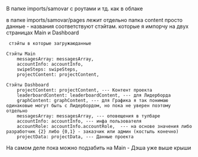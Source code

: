 В папке imports/samovar с роутами и тд. как в облаке

в папке imports/samovar/pages лежит отдельно папка content просто данные - названия соответствуют стэйтам. которые я импорчу на двух страницах Main и Dashboard 

```
 стэйты в которые загружаюданные

Стэйты Main
    messagesArray: messagesArray,
    accountInfo: accountInfo,
    swipeSteps: swipeSteps,
    projectContent: projectContent,
    
Стэйты Dashboard
    projectContent: projectContent, --- Контент проекта
    leaderboardContent: leaderboardContent, --- для Лидерборда
    graphContent: graphContent, --- для Графика я так понимаю одинаковые могут быть с Лидербордом, но пока не уверен поэтому отдельно
    messagesArray: messagesArray, --- оповещения в тулбаре
    accountInfo: accountInfo, --- инфа пользователя
    accountRole: accountInfo.accountRole,  --- на основе значения либо разработчик {2} либо {0,1} - заказчик или админ (костыль конечно)
    projectData: projectData, --- Данные проекта
```


На самом деле пока можно подзабить на Main - Дэша уже выше крыши
    
    
